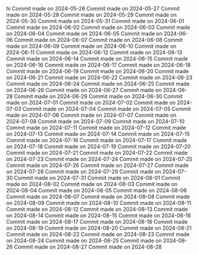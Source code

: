 hi
Commit made on 2024-05-26
Commit made on 2024-05-27
Commit made on 2024-05-28
Commit made on 2024-05-29
Commit made on 2024-05-30
Commit made on 2024-05-31
Commit made on 2024-06-01
Commit made on 2024-06-02
Commit made on 2024-06-03
Commit made on 2024-06-04
Commit made on 2024-06-05
Commit made on 2024-06-06
Commit made on 2024-06-07
Commit made on 2024-06-08
Commit made on 2024-06-09
Commit made on 2024-06-10
Commit made on 2024-06-11
Commit made on 2024-06-12
Commit made on 2024-06-13
Commit made on 2024-06-14
Commit made on 2024-06-15
Commit made on 2024-06-16
Commit made on 2024-06-17
Commit made on 2024-06-18
Commit made on 2024-06-19
Commit made on 2024-06-20
Commit made on 2024-06-21
Commit made on 2024-06-22
Commit made on 2024-06-23
Commit made on 2024-06-24
Commit made on 2024-06-25
Commit made on 2024-06-26
Commit made on 2024-06-27
Commit made on 2024-06-28
Commit made on 2024-06-29
Commit made on 2024-06-30
Commit made on 2024-07-01
Commit made on 2024-07-02
Commit made on 2024-07-03
Commit made on 2024-07-04
Commit made on 2024-07-05
Commit made on 2024-07-06
Commit made on 2024-07-07
Commit made on 2024-07-08
Commit made on 2024-07-09
Commit made on 2024-07-10
Commit made on 2024-07-11
Commit made on 2024-07-12
Commit made on 2024-07-13
Commit made on 2024-07-14
Commit made on 2024-07-15
Commit made on 2024-07-16
Commit made on 2024-07-17
Commit made on 2024-07-18
Commit made on 2024-07-19
Commit made on 2024-07-20
Commit made on 2024-07-21
Commit made on 2024-07-22
Commit made on 2024-07-23
Commit made on 2024-07-24
Commit made on 2024-07-25
Commit made on 2024-07-26
Commit made on 2024-07-27
Commit made on 2024-07-28
Commit made on 2024-07-29
Commit made on 2024-07-30
Commit made on 2024-07-31
Commit made on 2024-08-01
Commit made on 2024-08-02
Commit made on 2024-08-03
Commit made on 2024-08-04
Commit made on 2024-08-05
Commit made on 2024-08-06
Commit made on 2024-08-07
Commit made on 2024-08-08
Commit made on 2024-08-09
Commit made on 2024-08-10
Commit made on 2024-08-11
Commit made on 2024-08-12
Commit made on 2024-08-13
Commit made on 2024-08-14
Commit made on 2024-08-15
Commit made on 2024-08-16
Commit made on 2024-08-17
Commit made on 2024-08-18
Commit made on 2024-08-19
Commit made on 2024-08-20
Commit made on 2024-08-21
Commit made on 2024-08-22
Commit made on 2024-08-23
Commit made on 2024-08-24
Commit made on 2024-08-25
Commit made on 2024-08-26
Commit made on 2024-08-27
Commit made on 2024-08-28